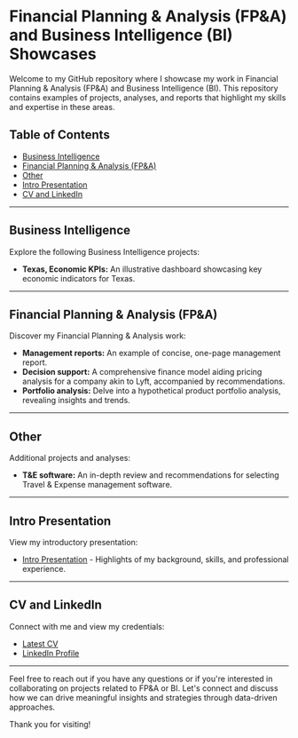 # Financial Planning & Analysis (FP&A) and Business Intelligence (BI) Showcases

Welcome to my GitHub repository where I showcase my work in Financial Planning & Analysis (FP&A) and Business Intelligence (BI). This repository contains examples of projects, analyses, and reports that highlight my skills and expertise in these areas.

## Table of Contents

- [Business Intelligence](#business-intelligence)
- [Financial Planning & Analysis (FP&A)](#financial-planning--analysis-fpa)
- [Other](#other)
- [Intro Presentation](#intro-presentation)
- [CV and LinkedIn](#cv-and-linkedin)

---

## Business Intelligence

Explore the following Business Intelligence projects:

- **Texas, Economic KPIs:** An illustrative dashboard showcasing key economic indicators for Texas.

---

## Financial Planning & Analysis (FP&A)

Discover my Financial Planning & Analysis work:

- **Management reports:** An example of concise, one-page management report.
- **Decision support:** A comprehensive finance model aiding pricing analysis for a company akin to Lyft, accompanied by recommendations.
- **Portfolio analysis:** Delve into a hypothetical product portfolio analysis, revealing insights and trends.

---

## Other

Additional projects and analyses:

- **T&E software:** An in-depth review and recommendations for selecting Travel & Expense management software.

---

## Intro Presentation

View my introductory presentation:

- [Intro Presentation](https://docs.google.com/presentation/d/1UwtzZ3fnbyR4f3UHboDq4QkCmDgepf7x/edit?usp=sharing&ouid=115579084944468900080&rtpof=true&sd=true) - Highlights of my background, skills, and professional experience.

---

## CV and LinkedIn

Connect with me and view my credentials:

- [Latest CV](https://drive.google.com/drive/u/0/folders/1XTCR0t1zdCMxGnFwMWU0pwkEsvZDnqFf)
- [LinkedIn Profile](https://www.linkedin.com/in/volodymyrmazur/)

---

Feel free to reach out if you have any questions or if you're interested in collaborating on projects related to FP&A or BI. Let's connect and discuss how we can drive meaningful insights and strategies through data-driven approaches.

Thank you for visiting!

